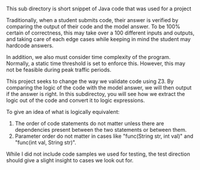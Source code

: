This sub directory is short snippet of Java code that was used for a project

Traditionally, when a student submits code, their answer is verified by comparing the output of their code and the model answer. To be 100% certain of correctness, this may take over a 100 different inputs and outputs, and taking care of each edge cases while keeping in mind the student may hardcode answers. 

In addition, we also must consider time complexity of the program. Normally, a static time threshold is set to enforce this. However, this may not be feasible during peak traffic periods. 

This project seeks to change the way we validate code using Z3. By comparing the logic of the code with the model answer, we will then output if the answer is right. In this subdirectoy, you will see how we extract the logic out of the code and convert it to logic expressions. 

To give an idea of what is logically equivalent: 
1. The order of code statements do not matter unless there are dependencies present between the two statements or between them.
2. Parameter order do not matter in cases like "func(String str, int val)" and "func(int val, String str)".

While I did not include code samples we used for testing, the test direction should give a slight insight to cases we look out for. 